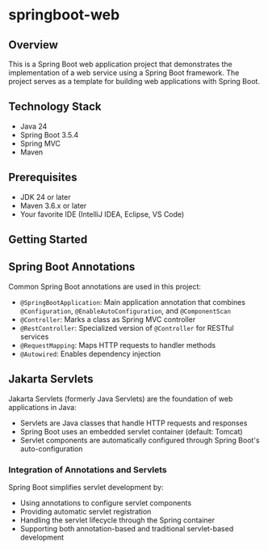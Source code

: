# springboot-web

## Overview

This is a Spring Boot web application project that demonstrates the implementation of a web service
using a Spring Boot framework. The project serves as a template for building web applications with
Spring Boot.

## Technology Stack

- Java 24
- Spring Boot 3.5.4
- Spring MVC
- Maven

## Prerequisites

- JDK 24 or later
- Maven 3.6.x or later
- Your favorite IDE (IntelliJ IDEA, Eclipse, VS Code)

## Getting Started

## Spring Boot Annotations

Common Spring Boot annotations are used in this project:

- `@SpringBootApplication`: Main application annotation that combines `@Configuration`,
  `@EnableAutoConfiguration`, and `@ComponentScan`
- `@Controller`: Marks a class as Spring MVC controller
- `@RestController`: Specialized version of `@Controller` for RESTful services
- `@RequestMapping`: Maps HTTP requests to handler methods
- `@Autowired`: Enables dependency injection

## Jakarta Servlets

Jakarta Servlets (formerly Java Servlets) are the foundation of web applications in Java:

- Servlets are Java classes that handle HTTP requests and responses
- Spring Boot uses an embedded servlet container (default: Tomcat)
- Servlet components are automatically configured through Spring Boot's auto-configuration

### Integration of Annotations and Servlets

Spring Boot simplifies servlet development by:

- Using annotations to configure servlet components
- Providing automatic servlet registration
- Handling the servlet lifecycle through the Spring container
- Supporting both annotation-based and traditional servlet-based development
